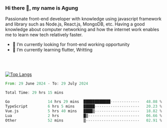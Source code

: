 ### Hi there 👋, my name is Agung
Passionate front-end developer with knowledge using javascript framework and library such as Node.js, React.js, MongoDB, etc. Having a good knowledge about computer networking and how the internet work enables me to learn new tech relatively faster.

<!--
**agungfir98/agungfir98** is a ✨ _special_ ✨ repository because its `README.md` (this file) appears on your GitHub profile.
-->

- 🔭 I’m currently looking for front-end working opportunity
- 🌱 I’m currently learning flutter, Writting
<br/>
<br/>

[![Top Langs](https://github-readme-stats.vercel.app/api/top-langs/?username=agungfir98&langs_count=5)](https://github.com/anuraghazra/github-readme-stats)

<!--START_SECTION:waka-->

```rust
From: 29 June 2024 - To: 29 July 2024

Total Time: 29 hrs 15 mins

Go                 14 hrs 29 mins  ████████████-------------   48.08 %
TypeScript         6 hrs 5 mins    █████--------------------   20.23 %
Vue.js             5 hrs 40 mins   ████▒--------------------   18.82 %
Lua                2 hrs           █▒-----------------------   06.66 %
Other              52 mins         ▒------------------------   02.91 %
```

<!--END_SECTION:waka-->
